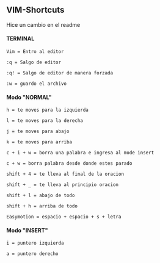 ## VIM-Shortcuts

Hice un cambio en el readme

#### TERMINAL

```
Vim = Entro al editor

:q = Salgo de editor

:q! = Salgo de editor de manera forzada

:w = guardo el archivo
```

#### Modo "NORMAL"

```
h = te moves para la izquierda

l = te moves para la derecha

j = te moves para abajo

k = te moves para arriba

c + i + w = borra una palabra e ingresa al mode insert

c + w = borra palabra desde donde estes parado

shift + 4 = te lleva al final de la oracion

shift + _ = te lleva al principio oracion

shift + l = abajo de todo

shift + h = arriba de todo

Easymotion = espacio + espacio + s + letra
```

#### Modo "INSERT"

```
i = puntero izquierda

a = puntero derecho
```
